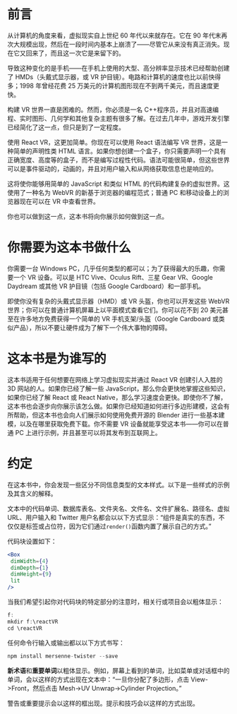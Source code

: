 # 前言

从计算机的角度来看，虚拟现实自上世纪 60 年代以来就存在。它在 90 年代末再次大规模出现，然后在一段时间内基本上崩溃了——尽管它从来没有真正消失。现在它又回来了，而且这一次它是来留下的。

导致这种变化的是手机——在手机上使用的大型、高分辨率显示技术已经帮助创建了 HMDs（头戴式显示器，或 VR 护目镜）。电路和计算机的速度也比以前快得多；1998 年曾经花费 25 万美元的计算机图形现在不到两千美元，而且速度更快。

构建 VR 世界一直是困难的。然而，你必须是一名 C++程序员，并且对高速编程、实时图形、几何学和其他复杂主题有很多了解。在过去几年中，游戏开发引擎已经简化了这一点，但只是到了一定程度。

使用 React VR，这更加简单。你现在可以使用 React 语法编写 VR 世界，这是一种简单的声明性类 HTML 语言。如果你想创建一个盒子，你只需要声明一个具有正确宽度、高度等的盒子，而不是编写过程性代码。语法可能很简单，但这些世界可以是事件驱动的，动画的，并且对用户输入和从网络获取信息也是响应的。

这将使你能够用简单的 JavaScript 和类似 HTML 的代码构建复杂的虚拟世界。这使用了一种名为 WebVR 的新基于浏览器的编程范式；普通 PC 和移动设备上的浏览器现在可以在 VR 中查看世界。

你也可以做到这一点，这本书将向你展示如何做到这一点。

# 你需要为这本书做什么

你需要一台 Windows PC，几乎任何类型的都可以；为了获得最大的乐趣，你需要一个 VR 设备。可以是 HTC Vive、Oculus Rift、三星 Gear VR、Google Daydream 或其他 VR 护目镜（包括 Google Cardboard）和一部手机。

即使你没有复杂的头戴式显示器（HMD）或 VR 头盔，你也可以开发这些 WebVR 世界；你可以在普通计算机屏幕上以平面模式查看它们。你可以花不到 20 美元甚至在许多地方免费获得一个简单的 VR 手机支架/头盔（Google Cardboard 或类似产品），所以不要让硬件成为了解下一个伟大事物的障碍。

# 这本书是为谁写的

这本书适用于任何想要在网络上学习虚拟现实并通过 React VR 创建引人入胜的 3D 网站的人。如果你已经了解一些 JavaScript，那么你会更快地掌握这些知识，如果你已经了解 React 或 React Native，那么学习速度会更快。即使你不了解，这本书也会逐步向你展示该怎么做。如果你已经知道如何进行多边形建模，这会有所帮助，但这本书也会向人们展示如何使用免费开源的 Blender 进行一些基本建模，以及在哪里获取免费下载。你不需要 VR 设备就能享受这本书——你可以在普通 PC 上进行示例，并且甚至可以将其发布到互联网上。

# 约定

在这本书中，你会发现一些区分不同信息类型的文本样式。以下是一些样式的示例及其含义的解释。

文本中的代码单词、数据库表名、文件夹名、文件名、文件扩展名、路径名、虚拟 URL、用户输入和 Twitter 用户名都会以以下方式显示：“组件是真实的东西，不仅仅是标签或占位符，因为它们通过`render()`函数内置了展示自己的方式。”

代码块设置如下：

```jsx
<Box
 dimWidth={4}
 dimDepth={1}
 dimHeight={9}
 lit
/>
```

当我们希望引起你对代码块的特定部分的注意时，相关行或项目会以粗体显示：

```jsx
f:
mkdir f:\reactVR
cd \reactVR
```

任何命令行输入或输出都以以下方式书写：

```jsx
npm install mersenne-twister --save
```

**新术语**和**重要单词**以粗体显示。例如，屏幕上看到的单词，比如菜单或对话框中的单词，会以这样的方式出现在文本中：“一旦你分配了多边形，点击 View->Front，然后点击 Mesh->UV Unwrap->Cylinder Projection。”

警告或重要提示会以这样的框出现。提示和技巧会以这样的方式出现。
